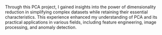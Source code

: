 Through this PCA project, I gained insights into the power of dimensionality reduction in simplifying complex datasets while retaining their essential characteristics. This experience enhanced my understanding of PCA and its practical applications in various fields, including feature engineering, image processing, and anomaly detection.
